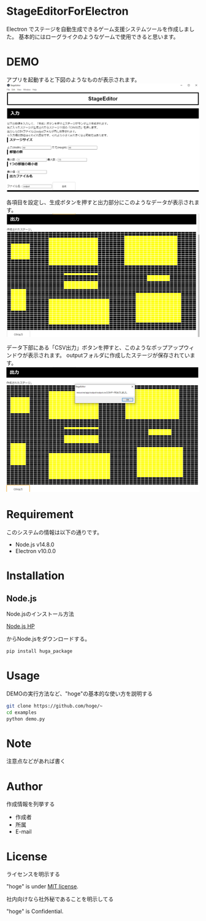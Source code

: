 # StageEditorForElectron

Electron でステージを自動生成できるゲーム支援システムツールを作成しました。
基本的にはローグライクのようなゲームで使用できると思います。

# DEMO

アプリを起動すると下図のようなものが表示されます。
![起動画面](https://github.com/kamonohasikamo/StageEditorForElectron/blob/develop/img/input_1.png)

各項目を設定し、生成ボタンを押すと出力部分にこのようなデータが表示されます。
![出力画面](https://github.com/kamonohasikamo/StageEditorForElectron/blob/develop/img/output_1.png)

データ下部にある「CSV出力」ボタンを押すと、このようなポップアップウィンドウが表示されます。
outputフォルダに作成したステージが保存されています。
![出力画面2](https://github.com/kamonohasikamo/StageEditorForElectron/blob/develop/img/output_2.png)

# Requirement
 
このシステムの情報は以下の通りです。
 
* Node.js v14.8.0
* Electron v10.0.0
 
# Installation
 
## Node.js

Node.jsのインストール方法

[Node.js HP](https://nodejs.org/ja/)

からNode.jsをダウンロードする。


```bash
pip install huga_package
```
 
# Usage
 
DEMOの実行方法など、"hoge"の基本的な使い方を説明する
 
```bash
git clone https://github.com/hoge/~
cd examples
python demo.py
```
 
# Note
 
注意点などがあれば書く
 
# Author
 
作成情報を列挙する
 
* 作成者
* 所属
* E-mail
 
# License
ライセンスを明示する
 
"hoge" is under [MIT license](https://en.wikipedia.org/wiki/MIT_License).
 
社内向けなら社外秘であることを明示してる
 
"hoge" is Confidential.
